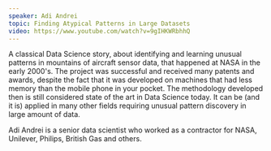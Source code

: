 ```yaml
---
speaker: Adi Andrei
topic: Finding Atypical Patterns in Large Datasets
video: https://www.youtube.com/watch?v=9gIHKWRbhhQ
---
```


A classical Data Science story, about identifying and learning unusual patterns in mountains of aircraft sensor data, that happened at NASA in the early 2000's. The project was successful and received many patents and awards, despite the fact that it was developed on machines that had less memory than the mobile phone in your pocket. The methodology developed then is still considered state of the art in Data Science today. It can be (and it is) applied in many other fields requiring unusual pattern discovery in large amount of data.

Adi Andrei is a senior data scientist who worked as a contractor for NASA, Unilever, Philips, British Gas and others.
